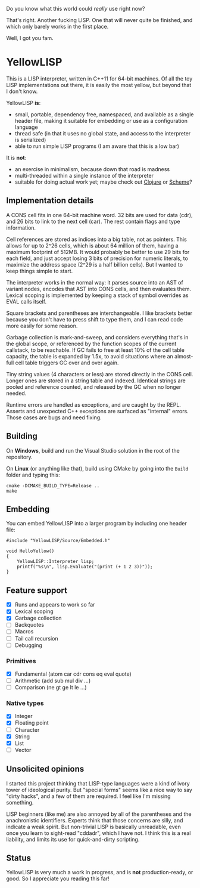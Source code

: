 Do you know what this world could *really* use right now?

That's right. Another fucking LISP. One that will never quite be finished, and which only barely works in the first place.

Well, I got you fam.

# YellowLISP

This is a LISP interpreter, written in C++11 for 64-bit machines. Of all the toy LISP implementations out there, it is easily the most yellow, but beyond that I don't know.

YellowLISP **is**:
- small, portable, dependency free, namespaced, and available as a single header file, making it suitable for embedding or use as a configuration language
- thread safe (in that it uses no global state, and access to the interpreter is serialized)
- able to run simple LISP programs (I am aware that this is a low bar)

It is **not**:
- an exercise in minimalism, because down that road is madness
- multi-threaded within a single instance of the interpreter
- suitable for doing actual work yet; maybe check out [Clojure](https://clojure.org/) or [Scheme](https://www.call-cc.org/)?

## Implementation details

A CONS cell fits in one 64-bit machine word. 32 bits are used for data (cdr), and 26 bits to link to the next cell (car). The rest contain flags and type information.

Cell references are stored as indices into a big table, not as pointers. This allows for up to 2^26 cells, which is about 64 million of them, having a maximum footprint of 512MB. It would probably be better to use 29 bits for each field, and just accept losing 3 bits of precision for numeric literals, to maximize the address space (2^29 is a half billion cells). But I wanted to keep things simple to start.

The interpreter works in the normal way: it parses source into an AST of variant nodes, encodes that AST into CONS cells, and then evaluates them. Lexical scoping is implemented by keeping a stack of symbol overrides as EVAL calls itself.

Square brackets and parentheses are interchangeable. I like brackets better because you don't have to press shift to type them, and I can read code more easily for some reason.

Garbage collection is mark-and-sweep, and considers everything that's in the global scope, or referenced by the function scopes of the current callstack, to be reachable. If GC fails to free at least 10% of the cell table capacity, the table is expanded by 1.5x, to avoid situations where an almost-full cell table triggers GC over and over again.

Tiny string values (4 characters or less) are stored directly in the CONS cell. Longer ones are stored in a string table and indexed. Identical strings are pooled and reference counted, and released by the GC when no longer needed.

Runtime errors are handled as exceptions, and are caught by the REPL. Asserts and unexpected C++ exceptions are surfaced as "internal" errors. Those cases are bugs and need fixing.

## Building

On **Windows**, build and run the Visual Studio solution in the root of the repository.

On **Linux** (or anything like that), build using CMake by going into the `Build` folder and typing this:
```
cmake -DCMAKE_BUILD_TYPE=Release ..
make
```

## Embedding

You can embed YellowLISP into a larger program by including one header file:

```
#include "YellowLISP/Source/Embedded.h"

void HelloYellow()
{
	YellowLISP::Interpreter lisp;
	printf("%s\n", lisp.Evaluate("(print (+ 1 2 3))"));
}
```

## Feature support

- [x] Runs and appears to work so far
- [x] Lexical scoping
- [x] Garbage collection
- [ ] Backquotes
- [ ] Macros
- [ ] Tail call recursion
- [ ] Debugging

### Primitives

- [x] Fundamental (atom car cdr cons eq eval quote)
- [ ] Arithmetic (add sub mul div ...)
- [ ] Comparison (ne gt ge lt le ...)

### Native types

- [x] Integer
- [x] Floating point
- [ ] Character
- [x] String
- [x] List
- [ ] Vector

## Unsolicited opinions

I started this project thinking that LISP-type languages were a kind of ivory tower of ideological purity. But "special forms" seems like a nice way to say "dirty hacks", and a few of them are required. I feel like I'm missing something.

LISP beginners (like me) are also annoyed by all of the parentheses and the anachronistic identifiers. Experts think that those concerns are silly, and indicate a weak spirit. But non-trivial LISP is basically unreadable, even once you learn to sight-read "cddadr", which I have not. I think this is a real liability, and limits its use for quick-and-dirty scripting.

## Status

YellowLISP is very much a work in progress, and is **not** production-ready, or good. So I appreciate you reading this far!

